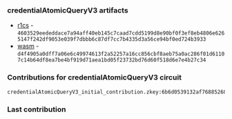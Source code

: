 ### credentialAtomicQueryV3 artifacts

- [r1cs](./contributions/credentialAtomicQueryV3/credentialAtomicQueryV3.r1cs) - `4603529eededdace7a94aff40eb145c7caad7cdd5199d8e90bf0f3ef8eb4806e6265147f242df9053e039f7dbbb6c87df7cc7b4335d3a56ce94bf0ed724b3933`
- [wasm](./contributions/credentialAtomicQueryV3/credentialAtomicQueryV3.wasm) - `d4f4905a0dff7a06e6c49974613f2a52257a16cc856cbf8aeb75a0ac286f01d61107c14b64df8ea7be4bf919d71aea1bd05f23732bd76d60f518d6e7e4b27c34`

### Contributions for credentialAtomicQueryV3 circuit

```
credentialAtomicQueryV3_initial_contribution.zkey:6b6d0539132af7688526885b99c595fe34ca1e446378fb71fa934a434c939414b87e006116bf4ec08e876a2233efdd2542fa058aec8174dc95ed935f4d93eba5
```

### Last contribution
```

```
